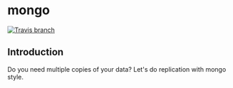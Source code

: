 # mongo
[![Travis branch](https://img.shields.io/travis/com/I1820/mongo/master.svg?style=flat-square)](https://travis-ci.com/I1820/mongo)

## Introduction
Do you need multiple copies of your data? Let's do replication with mongo style.
